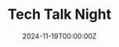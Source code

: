 ---
display_title: "Tech Talk Night"
title: "Tech Talk Night"
date: 2024-11-19T00:00:00Z
draft: false
layout: event
poster: "/images/event_posters/2024-2025/tech-talk-night-november.png"
poster_cover: "contain"
poster_position: "center"
short_description: "Explore a diverse range of topics in Computer Science!"
start_time: "4:00 - 6:00 PM EST"
location: "HP 5345"
location_link: "https://carleton.ca/campus/buildings/herzberg-laboratories/"
background: "images/orientation2018-min.jpeg"
publishdate: 2024-11-12
---